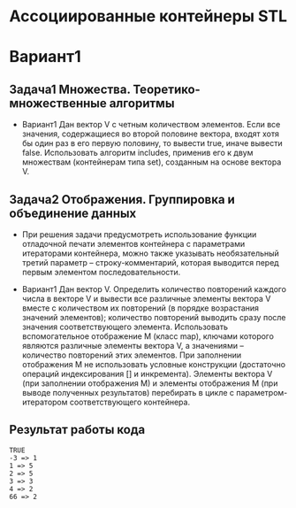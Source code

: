 # Ассоциированные контейнеры STL

# Вариант1

## Задача1 Множества. Теоретико-множественные алгоритмы

- Вариант1 Дан вектор V с четным количеством элементов. Если все значения, содержащиеся
  во второй половине вектора, входят хотя бы один раз в его первую половину, то вывести
  true, иначе вывести false. Использовать алгоритм includes, применив его к двум
  множествам (контейнерам типа set), созданным на основе вектора V.

## Задача2 Отображения. Группировка и объединение данных

- При решения задачи предусмотреть использование функции отладочной печати
  элементов контейнера с параметрами итераторами контейнера, можно также указывать
  необязательный третий параметр – строку-комментарий, которая выводится перед
  первым элементом последовательности.

- Вариант1 Дан вектор V. Определить количество повторений каждого числа в векторе V и
  вывести все различные элементы вектора V вместе с количеством их повторений (в
  порядке возрастания значений элементов); количество повторений выводить сразу после
  значения соответствующего элемента. Использовать вспомогательное отображение M
  (класс map), ключами которого являются различные элементы вектора V, а значениями –
  количество повторений этих элементов. При заполнении отображения M не использовать
  условные конструкции (достаточно операций индексирования [] и инкремента). Элементы
  вектора V (при заполнении отображения M) и элементы отображения M (при выводе
  полученных результатов) перебирать в цикле с параметром-итератором соответствующего
  контейнера.

## Результат работы кода

```
TRUE
-3 => 1
1 => 5
2 => 5
3 => 3
4 => 2
66 => 2
```
